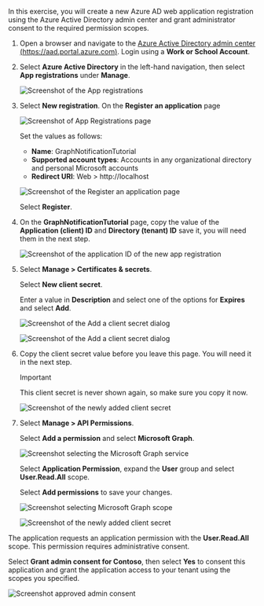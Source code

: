 <!-- markdownlint-disable MD002 MD041 -->

In this exercise, you will create a new Azure AD web application registration using the Azure Active Directory admin center and grant administrator consent to the required permission scopes.

1. Open a browser and navigate to the [Azure Active Directory admin center (https://aad.portal.azure.com)](https://aad.portal.azure.com). Login using a **Work or School Account**.

1. Select **Azure Active Directory** in the left-hand navigation, then select **App registrations** under **Manage**.

    ![Screenshot of the App registrations](./images/aad-portal-home.png)

1. Select **New registration**. On the **Register an application** page

    ![Screenshot of App Registrations page](./images/aad-portal-newapp.png)

    Set the values as follows:

    - **Name**: GraphNotificationTutorial
    - **Supported account types**: Accounts in any organizational directory and personal Microsoft accounts
    - **Redirect URI**: Web > http://localhost

    ![Screenshot of the Register an application page](./images/aad-portal-newapp-01.png)

    Select **Register**.

1. On the **GraphNotificationTutorial** page, copy the value of the **Application (client) ID** and **Directory (tenant) ID** save it, you will need them in the next step.

    ![Screenshot of the application ID of the new app registration](./images/aad-portal-newapp-details.png)

1. Select **Manage > Certificates & secrets**. 

    Select **New client secret**.

    Enter a value in **Description** and select one of the options for **Expires** and select **Add**.

    ![Screenshot of the Add a client secret dialog](./images/aad-portal-newapp-secret.png)

    ![Screenshot of the Add a client secret dialog](./images/aad-portal-newapp-secret-02.png)

1. Copy the client secret value before you leave this page. You will need it in the next step.

    > [!IMPORTANT]
    > This client secret is never shown again, so make sure you copy it now.

    ![Screenshot of the newly added client secret](./images/aad-portal-newapp-secret-03.png)

1. Select **Manage > API Permissions**.

    Select **Add a permission** and select **Microsoft Graph**.

    ![Screenshot selecting the Microsoft Graph service](./images/aad-portal-newapp-graphscope.png)

    Select **Application Permission**, expand the **User** group and select **User.Read.All** scope.

    Select **Add permissions** to save your changes.

    ![Screenshot selecting Microsoft Graph scope](./images/aad-portal-newapp-graphscope-02.png)

    ![Screenshot of the newly added client secret](./images/aad-portal-newapp-graphscope-03.png)

The application requests an application permission with the **User.Read.All** scope. This permission requires administrative consent.

Select **Grant admin consent for Contoso**, then select **Yes** to consent this application and grant the application access to your tenant using the scopes you specified.

![Screenshot approved admin consent](./images/aad-portal-newapp-graphscope-04.png)
